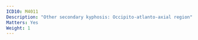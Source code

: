 ```yaml
---
ICD10: M4011
Description: "Other secondary kyphosis: Occipito-atlanto-axial region"
Matters: Yes
Weight: 1
---
```

